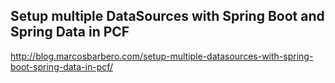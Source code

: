 Setup multiple DataSources with Spring Boot and Spring Data in PCF
---

http://blog.marcosbarbero.com/setup-multiple-datasources-with-spring-boot-spring-data-in-pcf/